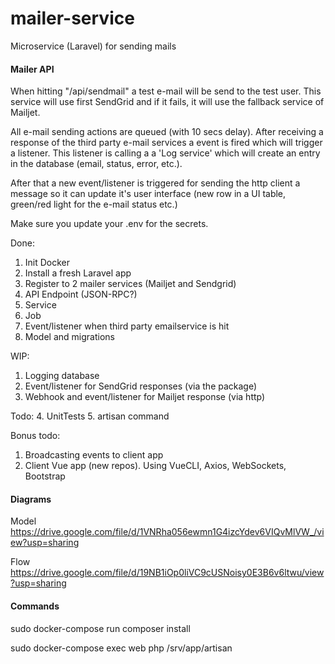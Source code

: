 # mailer-service

Microservice (Laravel) for sending mails

#### Mailer API

When hitting "/api/sendmail" a test e-mail will be send to the test user. This service will use 
first SendGrid and if it fails, it will use the fallback service of Mailjet. 

All e-mail sending actions are queued (with 10 secs delay). After receiving a response of the third
party e-mail services a event is fired which will trigger a listener. This listener is calling a 
a 'Log service' which will create an entry in the database (email, status, error, etc.). 

After that a new event/listener is triggered for sending the http client a message so it can update it's
user interface (new row in a UI table, green/red light for the e-mail status etc.)

Make sure you update your .env for the secrets.

Done:
1. Init Docker
2. Install a fresh Laravel app
3. Register to 2 mailer services (Mailjet and Sendgrid)
4. API Endpoint (JSON-RPC?)
5. Service
4. Job
7. Event/listener when third party emailservice is hit 
8. Model and migrations 

WIP:
1. Logging database
2. Event/listener for SendGrid responses (via the package)
3. Webhook and event/listener for Mailjet response (via http)

Todo:
4. UnitTests
5. artisan command

Bonus todo:
1. Broadcasting events to client app
2. Client Vue app (new repos). Using VueCLI, Axios, WebSockets, Bootstrap

#### Diagrams

Model
https://drive.google.com/file/d/1VNRha056ewmn1G4izcYdev6VIQvMlVW_/view?usp=sharing

Flow
https://drive.google.com/file/d/19NB1iOp0liVC9cUSNoisy0E3B6v6ltwu/view?usp=sharing

#### Commands

sudo docker-compose run composer install

sudo docker-compose exec web php /srv/app/artisan




